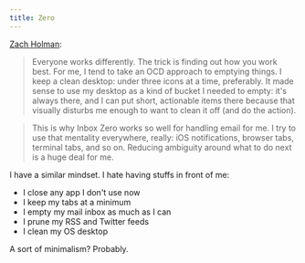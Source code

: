 ```yaml
---
title: Zero
---
```


[Zach Holman](http://zachholman.com/posts/inbox-zero-everything-zero):

> Everyone works differently. The trick is finding out how you work best. For me, I tend to take an OCD approach to emptying things. I keep a clean desktop: under three icons at a time, preferably. It made sense to use my desktop as a kind of bucket I needed to empty: it's always there, and I can put short, actionable items there because that visually disturbs me enough to want to clean it off (and do the action).

> This is why Inbox Zero works so well for handling email for me. I try to use that mentality everywhere, really: iOS notifications, browser tabs, terminal tabs, and so on. Reducing ambiguity around what to do next is a huge deal for me.

I have a similar mindset. I hate having stuffs in front of me:

- I close any app I don't use now
- I keep my tabs at a minimum
- I empty my mail inbox as much as I can
- I prune my RSS and Twitter feeds
- I clean my OS desktop

A sort of minimalism? Probably.

